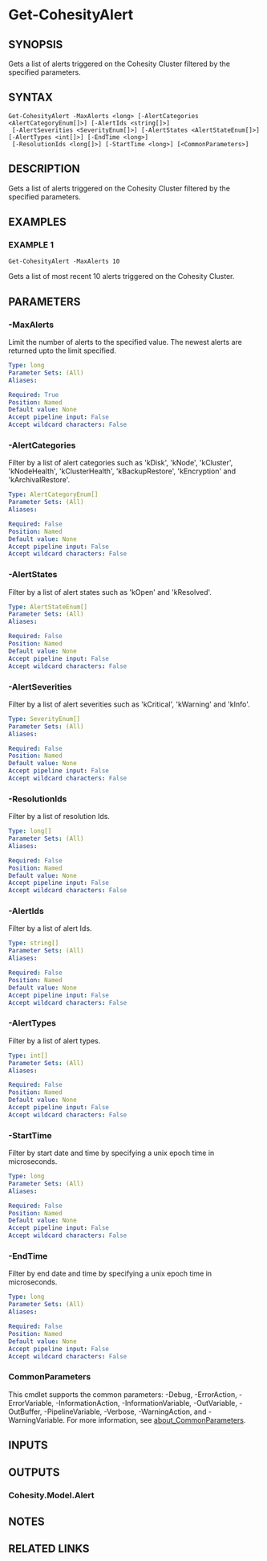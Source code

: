 # Get-CohesityAlert

## SYNOPSIS
Gets a list of alerts triggered on the Cohesity Cluster filtered by the specified parameters.

## SYNTAX

```
Get-CohesityAlert -MaxAlerts <long> [-AlertCategories <AlertCategoryEnum[]>] [-AlertIds <string[]>]
 [-AlertSeverities <SeverityEnum[]>] [-AlertStates <AlertStateEnum[]>] [-AlertTypes <int[]>] [-EndTime <long>]
 [-ResolutionIds <long[]>] [-StartTime <long>] [<CommonParameters>]
```

## DESCRIPTION
Gets a list of alerts triggered on the Cohesity Cluster filtered by the specified parameters.

## EXAMPLES

### EXAMPLE 1
```
Get-CohesityAlert -MaxAlerts 10
```

Gets a list of most recent 10 alerts triggered on the Cohesity Cluster.

## PARAMETERS

### -MaxAlerts
Limit the number of alerts to the specified value.
The newest alerts are returned upto the limit specified.

```yaml
Type: long
Parameter Sets: (All)
Aliases:

Required: True
Position: Named
Default value: None
Accept pipeline input: False
Accept wildcard characters: False
```

### -AlertCategories
Filter by a list of alert categories such as 'kDisk', 'kNode', 'kCluster', 'kNodeHealth', 'kClusterHealth', 'kBackupRestore', 'kEncryption' and 'kArchivalRestore'.

```yaml
Type: AlertCategoryEnum[]
Parameter Sets: (All)
Aliases:

Required: False
Position: Named
Default value: None
Accept pipeline input: False
Accept wildcard characters: False
```

### -AlertStates
Filter by a list of alert states such as 'kOpen' and 'kResolved'.

```yaml
Type: AlertStateEnum[]
Parameter Sets: (All)
Aliases:

Required: False
Position: Named
Default value: None
Accept pipeline input: False
Accept wildcard characters: False
```

### -AlertSeverities
Filter by a list of alert severities such as 'kCritical', 'kWarning' and 'kInfo'.

```yaml
Type: SeverityEnum[]
Parameter Sets: (All)
Aliases:

Required: False
Position: Named
Default value: None
Accept pipeline input: False
Accept wildcard characters: False
```

### -ResolutionIds
Filter by a list of resolution Ids.

```yaml
Type: long[]
Parameter Sets: (All)
Aliases:

Required: False
Position: Named
Default value: None
Accept pipeline input: False
Accept wildcard characters: False
```

### -AlertIds
Filter by a list of alert Ids.

```yaml
Type: string[]
Parameter Sets: (All)
Aliases:

Required: False
Position: Named
Default value: None
Accept pipeline input: False
Accept wildcard characters: False
```

### -AlertTypes
Filter by a list of alert types.

```yaml
Type: int[]
Parameter Sets: (All)
Aliases:

Required: False
Position: Named
Default value: None
Accept pipeline input: False
Accept wildcard characters: False
```

### -StartTime
Filter by start date and time by specifying a unix epoch time in microseconds.

```yaml
Type: long
Parameter Sets: (All)
Aliases:

Required: False
Position: Named
Default value: None
Accept pipeline input: False
Accept wildcard characters: False
```

### -EndTime
Filter by end date and time by specifying a unix epoch time in microseconds.

```yaml
Type: long
Parameter Sets: (All)
Aliases:

Required: False
Position: Named
Default value: None
Accept pipeline input: False
Accept wildcard characters: False
```

### CommonParameters
This cmdlet supports the common parameters: -Debug, -ErrorAction, -ErrorVariable, -InformationAction, -InformationVariable, -OutVariable, -OutBuffer, -PipelineVariable, -Verbose, -WarningAction, and -WarningVariable. For more information, see [about_CommonParameters](http://go.microsoft.com/fwlink/?LinkID=113216).

## INPUTS

## OUTPUTS

### Cohesity.Model.Alert
## NOTES

## RELATED LINKS
